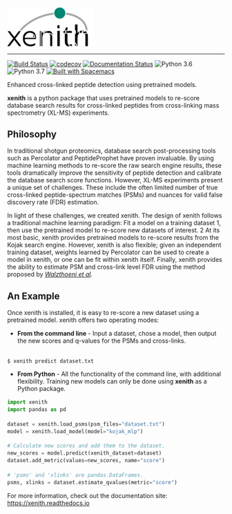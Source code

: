 
<img src="images/xenith_logo.svg" width=200>  

---  

[![Build Status](https://travis-ci.org/wfondrie/xenith.svg?branch=master)](https://travis-ci.org/wfondrie/xenith)
[![codecov](https://codecov.io/gh/wfondrie/xenith/branch/master/graph/badge.svg)](https://codecov.io/gh/wfondrie/xenith)
[![Documentation
Status](https://readthedocs.org/projects/xenith/badge/?version=latest)](https://xenith.readthedocs.io/en/latest/?badge=latest)
![Python 3.6](https://img.shields.io/badge/python-3.6-brightgreen.svg)
![Python 3.7](https://img.shields.io/badge/python-3.7-brightgreen.svg)
[![Built with Spacemacs](https://cdn.rawgit.com/syl20bnr/spacemacs/442d025779da2f62fc86c2082703697714db6514/assets/spacemacs-badge.svg)](http://spacemacs.org)  

Enhanced cross-linked peptide detection using pretrained models.  

**xenith** is a python package that uses pretrained models to re-score database
search results for cross-linked peptides from cross-linking mass spectrometry
(XL-MS) experiments.

## Philosophy  
In traditional shotgun proteomics, database search post-processing tools such as
Percolator and PeptideProphet have proven invaluable. By using machine learning
methods to re-score the raw search engine results, these tools dramatically
improve the sensitivity of peptide detection and calibrate the database search
score functions. However, XL-MS experiments present a unique set of challenges.
These include the often limited number of true cross-linked peptide-spectrum
matches (PSMs) and nuances for valid false discovery rate (FDR) estimation.  

In light of these challenges, we created xenith. The design of xenith follows a
traditional machine learning paradigm: Fit a model on a training dataset 1, then
use the pretrained model to re-score new datasets of interest. 2 At its most
basic, xenith provides pretrained models to re-score results from the Kojak
search engine. However, xenith is also flexible; given an independent training
dataset, weights learned by Percolator can be used to create a model in xenith,
or one can be fit within xenith itself. Finally, xenith provides the ability to
estimate PSM and cross-link level FDR using the method proposed by [*Walzthoeni et
al*](https://www.nature.com/articles/nmeth.2103).

## An Example  

Once xenith is installed, it is easy to re-score a new dataset using a
pretrained model. xenith offers two operating modes:

* **From the command line** - Input a dataset, chose a model, then output the new
  scores and q-values for the PSMs and cross-links. 

```console

$ xenith predict dataset.txt

```

* **From Python** - All the functionality of the command line, with additional
  flexibility. Training new models can only be done using **xenith** as a Python
  package.

```python
import xenith
import pandas as pd

dataset = xenith.load_psms(psm_files="dataset.txt")
model = xenith.load_model(model="kojak_mlp")

# Calculate new scores and add them to the dataset.
new_scores = model.predict(xenith_dataset=dataset)
dataset.add_metric(values=new_scores, name="score")

# 'psms' and 'xlinks' are pandas.DataFrames.
psms, xlinks = dataset.estimate_qvalues(metric="score")
```

For more information, check out the documentation site: https://xenith.readthedocs.io
